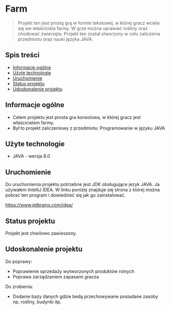 # Farm
> Projekt ten jest prostą grą w formie tekstowej, w której gracz wciela się we właściciela farmy. W grze można uprawiać rośliny oraz chodować zwierzęta. Projekt ten został stworzony w celu zaliczenia przedmiotu oraz nauki języka JAVA.

## Spis treści
* [Informacje ogólne](#informacje-ogólne)
* [Użyte technologie](#użyte-technologie)
* [Uruchomienie](#uruchomienie)
* [Status projektu](#status-projektu)
* [Udoskonalenie projektu](#udoskonalenie-projektu)


## Informacje ogólne
- Celem projektu jest prosta gra konsolowa, w której gracz jest właścicielem farmy.
- Był to projekt zaliczeniowy z przedmiotu: Programowanie w języku JAVA


## Użyte technologie
- JAVA - wersja 8.0


## Uruchomienie
Do uruchomienia projektu potrzebne jest JDK obsługujące jezyk JAVA. Ja używałem IntelliJ IDEA. W linku poniżej znajduje się strona z której można pobrać ten program i dowiedzieć się jak go zainstalować.

https://www.jetbrains.com/idea/


## Status projektu
Projekt jest chwilowo zawieszony.


## Udoskonalenie projektu

Do poprawy:
- Poprawienie sprzedaży wytworzonych produktów rolnych
- Poprawa zarządzaniem zapasami gracza

Do zrobienia:
- Dodanie bazy danych gdzie bedą przechowywane posiadane zasoby np. rośliny, budynki itp.

